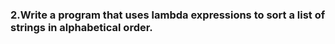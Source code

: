 ### 2.Write a program that uses lambda expressions to sort a list of strings in alphabetical order. 
